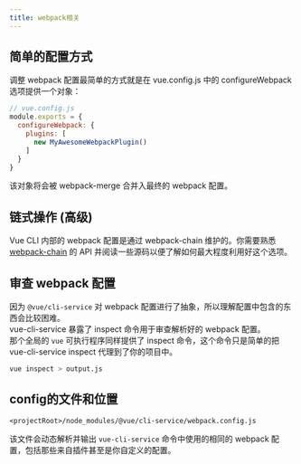 ```yaml
---
title: webpack相关
---
```

## 简单的配置方式
调整 webpack 配置最简单的方式就是在 vue.config.js 中的 configureWebpack 选项提供一个对象：
```js
// vue.config.js
module.exports = {
  configureWebpack: {
    plugins: [
      new MyAwesomeWebpackPlugin()
    ]
  }
}
```
该对象将会被 webpack-merge 合并入最终的 webpack 配置。

## 链式操作 (高级)
Vue CLI 内部的 webpack 配置是通过 webpack-chain 维护的。你需要熟悉 [webpack-chain](https://github.com/neutrinojs/webpack-chain#getting-started) 的 API 并阅读一些源码以便了解如何最大程度利用好这个选项。

## 审查 webpack 配置
因为 ```@vue/cli-service``` 对 webpack 配置进行了抽象，所以理解配置中包含的东西会比较困难。    
vue-cli-service 暴露了 inspect 命令用于审查解析好的 webpack 配置。    
那个全局的 ```vue``` 可执行程序同样提供了 inspect 命令，这个命令只是简单的把 vue-cli-service inspect 代理到了你的项目中。
```bash
vue inspect > output.js
```
## config的文件和位置
```
<projectRoot>/node_modules/@vue/cli-service/webpack.config.js
```
该文件会动态解析并输出 ```vue-cli-service``` 命令中使用的相同的 webpack 配置，包括那些来自插件甚至是你自定义的配置。